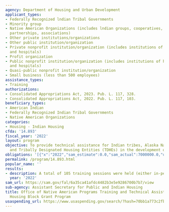 ```yaml
---
agency: Department of Housing and Urban Development
applicant_types:
- Federally Recognized lndian Tribal Governments
- Minority group
- Native American Organizations (includes lndian groups, cooperatives, corporations,
  partnerships, associations)
- Other private institutions/organizations
- Other public institution/organization
- Private nonprofit institution/organization (includes institutions of higher education
  and hospitals)
- Profit organization
- Public nonprofit institution/organization (includes institutions of higher education
  and hospitals)
- Quasi-public nonprofit institution/organization
- Small business (less than 500 employees)
assistance_types:
- Training
authorizations:
- Consolidated Appropriations Act, 2023. Pub. L. 117, 328.
- Consolidated Appropriations Act, 2022. Pub. L. 117, 103.
beneficiary_types:
- American Indian
- Federally Recognized Indian Tribal Governments
- Native American Organizations
categories:
- Housing - Indian Housing
cfda: '14.893'
fiscal_year: '2022'
layout: program
objective: To provide technical assistance for Indian tribes, Alaska Native villages,
  and Tribally Designated Housing Entities (TDHEs) in the development of viable communities.
obligations: '[{"x":"2022","sam_estimate":0.0,"sam_actual":7000000.0,"usa_spending_actual":0.0},{"x":"2023","sam_estimate":8000000.0,"sam_actual":0.0,"usa_spending_actual":0.0},{"x":"2024","sam_estimate":5000000.0,"sam_actual":0.0,"usa_spending_actual":0.0}]'
permalink: /program/14.893.html
popular_name: ''
results:
- description: A total of 105 training sessions were held (either in-person or virtually).
  year: '2022'
sam_url: https://sam.gov/fal/6a35ca41afdc4482b3e5e9286700b7b7/view
sub-agency: Assistant Secretary for Public and Indian Housing
title: Office of Native American Programs Training and Technical Assistance for Indian
  Housing Block Grant Program
usaspending_url: https://www.usaspending.gov/search/?hash=70bb1a773c2fb58811e554339cb0987d
---
```

